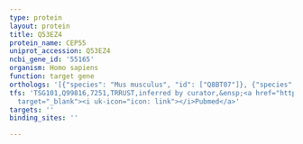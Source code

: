 ```yaml
---
type: protein
layout: protein
title: Q53EZ4
protein_name: CEP55
uniprot_accession: Q53EZ4
ncbi_gene_id: '55165'
organism: Homo sapiens
function: target gene
orthologs: '[{"species": "Mus musculus", "id": ["Q8BT07"]}, {"species": "Rattus norvegicus", "id": ["Q4V7C8"]}]'
tfs: 'TSG101,Q99816,7251,TRRUST,inferred by curator,&ensp;<a href="https://www.ncbi.nlm.nih.gov/pubmed/?term=18948538%5Buid%5D+OR+29087512%5Buid%5D"
  target="_blank"><i uk-icon="icon: link"></i>Pubmed</a>'
targets: ''
binding_sites: ''

---
```

